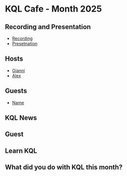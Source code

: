 # KQL Cafe - Month 2025

## Recording and Presentation

- [Recording]()
- [Presetnation]()

## Hosts

- [Gianni](https://twitter.com/castello_johnny)
- [Alex](https://twitter.com/alexverboon)

## Guests

- [Name](http://example.url)

## KQL News

## Guest

## Learn KQL

## What did you do with KQL this month?

